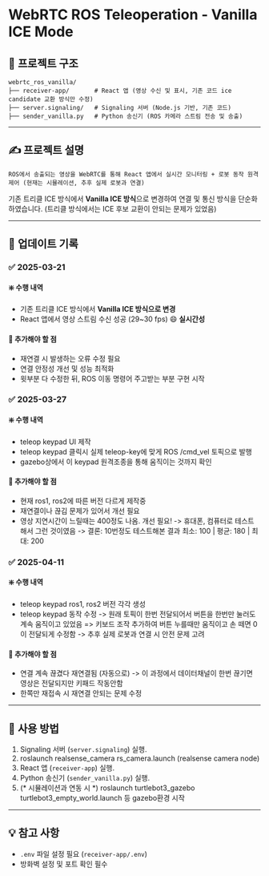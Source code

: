 # WebRTC ROS Teleoperation - Vanilla ICE Mode

## 📁 프로젝트 구조
```
webrtc_ros_vanilla/
├── receiver-app/       # React 앱 (영상 수신 및 표시, 기존 코드 ice candidate 교환 방식만 수정)
├── server.signaling/   # Signaling 서버 (Node.js 기반, 기존 코드)
├── sender_vanilla.py   # Python 송신기 (ROS 카메라 스트림 전송 및 송출)
```

---

## ✍️ 프로젝트 설명
```
ROS에서 송출되는 영상을 WebRTC를 통해 React 앱에서 실시간 모니터링 + 로봇 동작 원격제어 (현재는 시뮬레이션, 추후 실제 로봇과 연결)
```
기존 트리클 ICE 방식에서 **Vanilla ICE 방식**으로 변경하여 연결 및 통신 방식을 단순화하였습니다. 
(트리클 방식에서는 ICE 후보 교환이 안되는 문제가 있었음)

---

## 📅 업데이트 기록
### ✅ 2025-03-21

#### ❇️ 수행 내역
- 기존 트리클 ICE 방식에서 **Vanilla ICE 방식으로 변경**
- React 앱에서 영상 스트림 수신 성공 (29~30 fps) 😄 **실시간성**

#### 🔨 추가해야 할 점
- 재연결 시 발생하는 오류 수정 필요
- 연결 안정성 개선 및 성능 최적화
- 윗부분 다 수정한 뒤, ROS 이동 명령어 주고받는 부분 구현 시작

### ✅ 2025-03-27

#### ❇️ 수행 내역
- teleop keypad UI 제작
- teleop keypad 클릭시 실제 teleop-key에 맞게 ROS /cmd_vel 토픽으로 발행
- gazebo상에서 이 keypad 원격조종을 통해 움직이는 것까지 확인

#### 🔨 추가해야 할 점
- 현재 ros1, ros2에 따른 버전 다르게 제작중
- 재연결이나 끊김 문제가 있어서 개선 필요
- 영상 지연시간이 느릴때는 400정도 나옴. 개선 필요! -> 휴대폰, 컴퓨터로 테스트해서 그런 것이였음
  -> 결론: 10번정도 테스트해본 결과 최소: 100 | 평균: 180 | 최대: 200

### ✅ 2025-04-11

#### ❇️ 수행 내역
- teleop keypad ros1, ros2 버전 각각 생성
- teleop keypad 동작 수정
  -> 원래 토픽이 한번 전달되어서 버튼을 한번만 눌러도 계속 움직이고 있었음 => 키보드 조작 추가하여 버튼 누를때만 움직이고 손 떼면 0이 전달되게 수정함
  -> 추후 실제 로봇과 연결 시 안전 문제 고려

#### 🔨 추가해야 할 점
- 연결 계속 끊겼다 재연결됨 (자동으로) -> 이 과정에서 데이터채널이 한번 끊기면 영상은 전달되지만 키패드 작동안함
- 한쪽만 재접속 시 재연결 안되는 문제 수정

---

## 📌 사용 방법
1. Signaling 서버 (`server.signaling`) 실행.
2. roslaunch realsense_camera rs_camera.launch (realsense camera node)
3. React 앱 (`receiver-app`) 실행.
4. Python 송신기 (`sender_vanilla.py`) 실행. 
5. (* 시뮬레이션과 연동 시 *) roslaunch turtlebot3_gazebo turtlebot3_empty_world.launch 등 gazebo환경 시작

---

## 💡 참고 사항
- `.env` 파일 설정 필요 (`receiver-app/.env`)
- 방화벽 설정 및 포트 확인 필수
